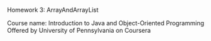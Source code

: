 Homework 3: ArrayAndArrayList

Course name: Introduction to Java and Object-Oriented Programming
Offered by University of Pennsylvania on Coursera
